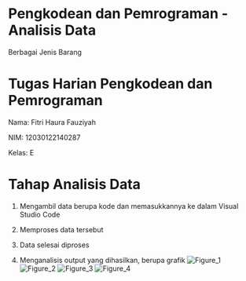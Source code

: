 # Pengkodean dan Pemrograman - Analisis Data 
Berbagai Jenis Barang

# Tugas Harian Pengkodean dan Pemrograman
Nama: Fitri Haura Fauziyah

NIM: 12030122140287

Kelas: E

# Tahap Analisis Data
1. Mengambil data berupa kode dan memasukkannya ke dalam Visual Studio Code

2. Memproses data tersebut

3. Data selesai diproses

4. Menganalisis output yang dihasilkan, berupa grafik
   ![Figure_1](https://github.com/FitriHauraFauziyah/AnalisisDataPerusahaan-BerbagaiJenisBarang/assets/167203968/3776444d-7f32-4a06-84a8-14b34d120602)
   ![Figure_2](https://github.com/FitriHauraFauziyah/AnalisisDataPerusahaan-BerbagaiJenisBarang/assets/167203968/7752f152-8314-4511-97a8-b666aac37f68)
   ![Figure_3](https://github.com/FitriHauraFauziyah/AnalisisDataPerusahaan-BerbagaiJenisBarang/assets/167203968/fd03ce84-4a55-4da2-a2fa-2d33fbc6eec4)
   ![Figure_4](https://github.com/FitriHauraFauziyah/AnalisisDataPerusahaan-BerbagaiJenisBarang/assets/167203968/35e9ee38-316b-4680-8df9-ef397ad0e685)



